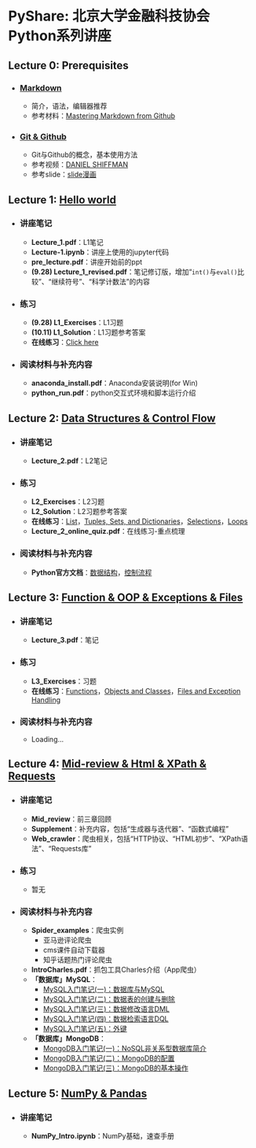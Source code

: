 # PyShare: 北京大学金融科技协会Python系列讲座

## Lecture 0: Prerequisites
* ### [Markdown](https://github.com/LobbyBoy-Dray/PyShare/tree/master/Markdown)
    * 简介，语法，编辑器推荐
    * 参考材料：[Mastering Markdown from Github](https://guides.github.com/features/mastering-markdown/)
* ### [Git & Github](https://github.com/LobbyBoy-Dray/PyShare/tree/master/Git%20%26%20github)
    * Git与Github的概念，基本使用方法
    * 参考视频：[DANIEL SHIFFMAN](https://www.bilibili.com/video/av4857819?from=search&seid=5402638418024823626)
    * 参考slide：[slide]()[漫画]()
    
## Lecture 1: [Hello world](https://github.com/LobbyBoy-Dray/PyShare/tree/master/Lecture1)
* ### 讲座笔记
    * __Lecture_1.pdf__：L1笔记
    * __Lecture-1.ipynb__：讲座上使用的jupyter代码
    * __pre_lecture.pdf__：讲座开始前的ppt
    * __(9.28) Lecture_1_revised.pdf__：笔记修订版，增加“`int()`与`eval()`比较”、“继续符号”、“科学计数法”的内容
* ### 练习
    * __(9.28) L1_Exercises__：L1习题
    * __(10.11) L1_Solution__：L1习题参考答案
    * __在线练习__：[Click here](https://liveexample-ppe.pearsoncmg.com/selftest/selftestpy?chapter=2)
* ### 阅读材料与补充内容
    * __anaconda_install.pdf__：Anaconda安装说明(for Win)
    * __python_run.pdf__：python交互式环境和脚本运行介绍

## Lecture 2: [Data Structures & Control Flow](https://github.com/LobbyBoy-Dray/PyShare/tree/master/Lecture2)
* ### 讲座笔记
    * __Lecture_2.pdf__：L2笔记
* ### 练习
    * __L2_Exercises__：L2习题
    * __L2_Solution__：L2习题参考答案
    * __在线练习__：[List](https://liveexample-ppe.pearsoncmg.com/selftest/selftestpy?chapter=10)，[Tuples, Sets, and Dictionaries](https://liveexample-ppe.pearsoncmg.com/selftest/selftestpy?chapter=14)，[Selections](https://liveexample-ppe.pearsoncmg.com/selftest/selftestpy?chapter=4)，[Loops](https://liveexample-ppe.pearsoncmg.com/selftest/selftestpy?chapter=5)
    * __Lecture_2_online_quiz.pdf__：在线练习-重点梳理
* ### 阅读材料与补充内容
    * __Python官方文档__：[数据结构](https://docs.python.org/3.6/tutorial/datastructures.html)，[控制流程](https://docs.python.org/3.6/tutorial/controlflow.html)

## Lecture 3: [Function & OOP & Exceptions & Files](https://github.com/LobbyBoy-Dray/PyShare/tree/master/Lecture3)
* ### 讲座笔记
    * __Lecture_3.pdf__：笔记
* ### 练习
    * __L3_Exercises__：习题
    * __在线练习__：[Functions](https://liveexample-ppe.pearsoncmg.com/selftest/selftestpy?chapter=6)，[Objects and Classes](https://liveexample-ppe.pearsoncmg.com/selftest/selftestpy?chapter=7)，[Files and Exception Handling](https://liveexample-ppe.pearsoncmg.com/selftest/selftestpy?chapter=13)
* ### 阅读材料与补充内容
    * Loading...

## Lecture 4: [Mid-review & Html & XPath & Requests](https://github.com/LobbyBoy-Dray/PyShare/tree/master/Lecture4)
* ### 讲座笔记
    * __Mid_review__：前三章回顾
    * __Supplement__：补充内容，包括“生成器与迭代器”、“函数式编程”
    * __Web_crawler__：爬虫相关，包括“HTTP协议、“HTML初步”、“XPath语法”、“Requests库”
* ### 练习
    * 暂无
* ### 阅读材料与补充内容
    * __Spider_examples__：爬虫实例
        * 亚马逊评论爬虫
        * cms课件自动下载器
        * 知乎话题热门评论爬虫
    * __IntroCharles.pdf__：抓包工具Charles介绍（App爬虫）
    * __「数据库」MySQL__：
        * [MySQL入门笔记(一)：数据库与MySQL](https://mp.weixin.qq.com/s/1rOGCuxqO9Axp7YT_97Wkw)
        * [MySQL入门笔记(二)：数据表的创建与删除](https://mp.weixin.qq.com/s/LLomFYpeUznFZ79maPO5Fw)
        * [MySQL入门笔记(三)：数据修改语言DML](https://mp.weixin.qq.com/s/q6NIk_dIi-zpFXL--eZ2bQ)
        * [MySQL入门笔记(四)：数据检索语言DQL](https://mp.weixin.qq.com/s/gYB7LovyrDJYChPRsVcvuw)
        * [MySQL入门笔记(五)：外键](https://mp.weixin.qq.com/s/HgqiaX1fgdpyVWbSenPrnA)
    * __「数据库」MongoDB__：
        * [MongoDB入门笔记(一)：NoSQL非关系型数据库简介](https://mp.weixin.qq.com/s/1TK4UCpWpgNGo7Ujwhp2cw)
        * [MongoDB入门笔记(二)：MongoDB的配置](https://mp.weixin.qq.com/s/Y1nEh4gFG5Z39_GGZylThw)
        * [MongoDB入门笔记(三)：MongoDB的基本操作](https://mp.weixin.qq.com/s/yzwztttvo0ZZnJXW0Mq0gw)
        
## Lecture 5: [NumPy & Pandas](https://github.com/LobbyBoy-Dray/PyShare/tree/master/Lecture5)
* ### 讲座笔记
    * __NumPy_Intro.ipynb__：NumPy基础，速查手册

